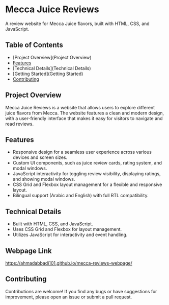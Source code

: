 # Mecca Juice Reviews
A review website for Mecca Juice flavors, built with HTML, CSS, and JavaScript.

## Table of Contents
- [Project Overview](Project Overview)
- [Features](#Features)
- [Technical Details](Technical Details)
- [Getting Started](Getting Started)
- [Contributing](#Contributing)

## Project Overview
Mecca Juice Reviews is a website that allows users to explore different juice flavors from Mecca. The website features a clean and modern design, with a user-friendly interface that makes it easy for visitors to navigate and read reviews.

## Features
- Responsive design for a seamless user experience across various devices and screen sizes.
- Custom UI components, such as juice review cards, rating system, and modal windows.
- JavaScript interactivity for toggling review visibility, displaying ratings, and showing modal windows.
- CSS Grid and Flexbox layout management for a flexible and responsive layout.
- Bilingual support (Arabic and English) with full RTL compatibility.

## Technical Details
- Built with HTML, CSS, and JavaScript.
- Uses CSS Grid and Flexbox for layout management.
- Utilizes JavaScript for interactivity and event handling.

## Webpage Link
https://ahmadabbadi101.github.io/mecca-reviews-webpage/

## Contributing
Contributions are welcome! If you find any bugs or have suggestions for improvement, please open an issue or submit a pull request.
